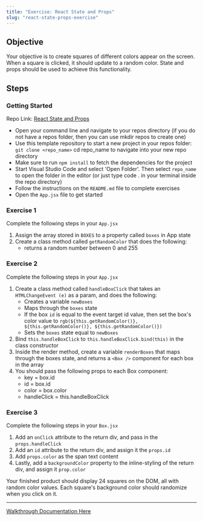 ```yaml
---
title: "Exercise: React State and Props"
slug: "react-state-props-exercise"
---
```


## Objective

Your objective is to create squares of different colors appear on the screen. When a square is clicked, it should update to a random color. State and props should be used to achieve this functionality.

## Steps

### Getting Started

Repo Link: [React State and Props](https://github.com/Bryantellius/react_props_state)

- Open your command line and navigate to your repos directory (if you do not have a repos folder, then you can use mkdir repos to create one)
- Use this template repository to start a new project in your repos folder: `git clone <repo_name>` cd repo_name to navigate into your new repo directory
- Make sure to run `npm install` to fetch the dependencies for the project
- Start Visual Studio Code and select 'Open Folder'. Then select `repo_name` to open the folder in the editor (or just type code . in your terminal inside the repo directory)
- Follow the instructions on the `README.md` file to complete exercises
- Open the `App.jsx` file to get started

### Exercise 1

Complete the following steps in your `App.jsx`

1. Assign the array stored in `BOXES` to a property called `boxes` in App state
2. Create a class method called `getRandomColor` that does the following:
   - returns a random number between 0 and 255

### Exercise 2

Complete the following steps in your `App.jsx`

1. Create a class method called `handleBoxClick` that takes an `HTMLChangeEvent (e)` as a param, and does the following:
   - Creates a variable `newBoxes`
   - Maps through the `boxes` state
   - If the box `id` is equal to the event target id value, then set the box's color value to `rgb(${this.getRandomColor()}, ${this.getRandomColor()}, ${this.getRandomColor()})`
   - Sets the `boxes` state equal to `newBoxes`
2. Bind `this.handleBoxClick` to `this.handleBoxClick.bind(this)` in the class constructor
3. Inside the render method, create a variable `renderBoxes` that maps through the boxes state, and returns a `<Box />` component for each box in the array
4. You should pass the following props to each Box component:
   - key = box.id
   - id = box.id
   - color = box.color
   - handleClick = this.handleBoxClick

### Exercise 3

Complete the following steps in your `Box.jsx`

1. Add an `onClick` attribute to the return div, and pass in the `props.handleClick`
2. Add an `id` attribute to the return div, and assign it the `props.id`
3. Add `props.color` as the span text content
4. Lastly, add a `backgroundColor` property to the inline-styling of the return div, and assign it `prop.color`

Your finished product should display 24 squares on the DOM, all with random color values. Each square's background color should randomize when you click on it.

---

[Walkthrough Documentation Here](https://docs.google.com/document/u/1/d/17HLmyfNOZxOHntcGdtvW5jkdTz_rPWfdKs97mxO591k/edit)
